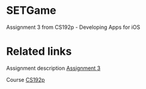# SETGame

Assignment 3 from CS192p - Developing Apps for iOS


# Related links

Assignment description [Assignment 3](https://cs193p.sites.stanford.edu/sites/g/files/sbiybj16636/files/media/file/assignment_3.pdf)

Course [CS192p](https://cs193p.sites.stanford.edu)
